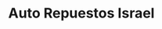 ---
title: "Auto Repuestos Israel"
url: /san-cristobal/auto-repuestos-israel/
shop: Autowerkstatt
---